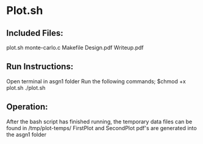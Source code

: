 # Plot.sh

## Included Files:
plot.sh
monte-carlo.c
Makefile
Design.pdf
Writeup.pdf

## Run Instructions:
Open terminal in asgn1 folder
Run the following commands;
$chmod +x plot.sh
./plot.sh

## Operation:
After the bash script has finished running, the temporary data files
can be found in /tmp/plot-temps/
FirstPlot and SecondPlot pdf's are generated into the asgn1 folder
